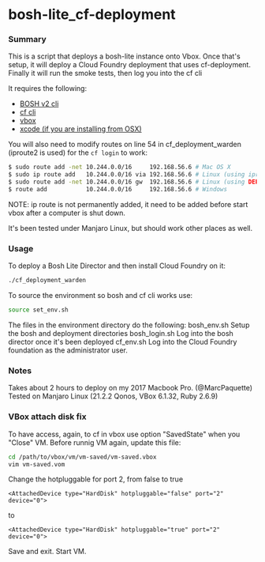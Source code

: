 # bosh-lite_cf-deployment

### Summary

This is a script that deploys a bosh-lite instance onto Vbox.  Once that's setup, it will deploy a Cloud Foundry deployment that uses cf-deployment. Finally it will run the smoke tests, then log you into the cf cli

It requires the following:
* [BOSH v2 cli](https://bosh.io/docs/cli-v2.html)
* [cf cli](https://docs.cloudfoundry.org/cf-cli)
* [vbox](https://www.virtualbox.org/wiki/Downloads)
* [xcode (if you are installing from OSX)](https://developer.apple.com/xcode/)

You will also need to modify routes on line 54 in cf_deployment_warden (iproute2 is used) for the `cf login` to work:
```bash
$ sudo route add -net 10.244.0.0/16     192.168.56.6 # Mac OS X
$ sudo ip route add   10.244.0.0/16 via 192.168.56.6 # Linux (using iproute2 suite)
$ sudo route add -net 10.244.0.0/16 gw  192.168.56.6 # Linux (using DEPRECATED route command)
$ route add           10.244.0.0/16     192.168.56.6 # Windows
```
NOTE: ip route is not permanently added, it need to be added before start vbox after a computer is shut down.

It's been tested under Manjaro Linux, but should work other places as well.

### Usage
To deploy a Bosh Lite Director and then install Cloud Foundry on it:
```bash
./cf_deployment_warden
```

To source the environment so bosh and cf cli works use: 
```bash
source set_env.sh
```

The files in the environment directory do the following:
bosh_env.sh
  Setup the bosh and deployment directories
bosh_login.sh
  Log into the bosh director once it's been deployed
cf_env.sh
  Log into the Cloud Foundry foundation as the administrator user.

### Notes
Takes about 2 hours to deploy on my 2017 Macbook Pro. (@MarcPaquette)<br>
Tested on Manjaro Linux (21.2.2 Qonos, VBox 6.1.32, Ruby 2.6.9) 

### VBox attach disk fix
To have access, again, to cf in vbox use option "SavedState" when you "Close" VM. Before runnig VM again, update this file:
```bash
cd /path/to/vbox/vm/vm-saved/vm-saved.vbox
vim vm-saved.vom
```
Change the hotpluggable for port 2, from false to true
```bosh
<AttachedDevice type="HardDisk" hotpluggable="false" port="2" device="0">
```
to
```
<AttachedDevice type="HardDisk" hotpluggable="true" port="2" device="0">
```
Save and exit. Start VM.

